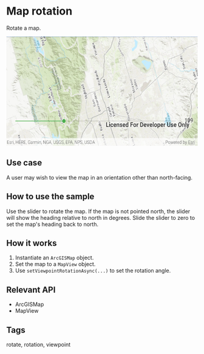 # Map rotation

Rotate a map.

![Image of map rotation](map-rotation.png)

## Use case

A user may wish to view the map in an orientation other than north-facing.

## How to use the sample

Use the slider to rotate the map. If the map is not pointed north, the slider will show the heading relative to north in degrees. Slide the slider to zero to set the map's heading back to north.

## How it works

1. Instantiate an `ArcGISMap` object.
2. Set the map to a `MapView` object.
3. Use `setViewpointRotationAsync(...)` to set the rotation angle.

## Relevant API

* ArcGISMap
* MapView

## Tags

rotate, rotation, viewpoint
